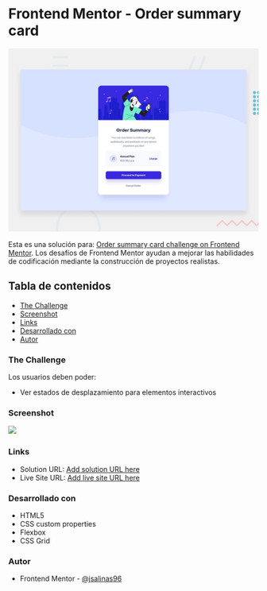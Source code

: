 # Frontend Mentor - Order summary card

![Design preview for the Order summary card coding challenge](./design/desktop-preview.jpg)

Esta es una solución para: [Order summary card challenge on Frontend Mentor](https://www.frontendmentor.io/challenges/order-summary-component-QlPmajDUj). Los desafíos de Frontend Mentor ayudan a mejorar las habilidades de codificación mediante la construcción de proyectos realistas.

## Tabla de contenidos
- [The Challenge](#the-challenge)
- [Screenshot](#screenshot)
- [Links](#links)
- [Desarrollado con](#desarrollado-con)
- [Autor](#autor)

### The Challenge
Los usuarios deben poder:
- Ver estados de desplazamiento para elementos interactivos

### Screenshot

![](./screenshot.jpg)

### Links

- Solution URL: [Add solution URL here](https://your-solution-url.com)
- Live Site URL: [Add live site URL here](https://your-live-site-url.com)

### Desarrollado con
- HTML5
- CSS custom properties
- Flexbox
- CSS Grid

### Autor
- Frontend Mentor - [@jsalinas96](https://www.frontendmentor.io/profile/jsalinas96)


